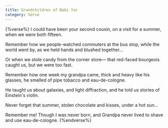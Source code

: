 ```yaml
---
title: Grandchildren of Babi Yar
category: Verse
---
```


{%verse%}
I could have been your second cousin,
on a visit for a summer, when
we were both fifteen.<!--more-->

Remember how we people-watched commuters at the bus stop,
while the world went by, as we held hands
and blushed together…

Or when we stole candy from the corner store—
that red-faced bourgeois
caught us, but we were too fast.

Remember how one week my grandpa came,
thick and heavy like his glasses, he smelled
of pipe tobacco and eau-de-cologne.

He taught us about galaxies, and light
diffraction, and he told us stories
of Einstein's violin.

Never forget that summer, stolen
chocolate and kisses, under a hot sun…

Remember me! Though I was never born,
and Grandpa never lived to shave
and use eau-de-cologne.
{%endverse%}
